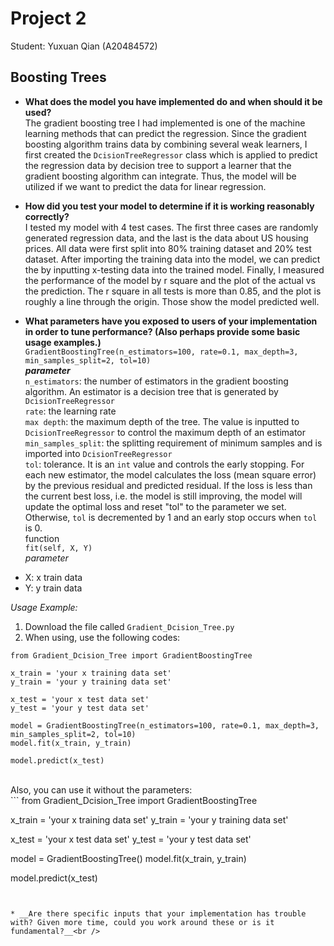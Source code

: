 # Project 2
Student: Yuxuan Qian (A20484572)

## Boosting Trees
* __What does the model you have implemented do and when should it be used?__<br />
The gradient boosting tree I had implemented is one of the machine learning methods that can predict the regression. Since the gradient boosting algorithm trains data by combining several weak learners, I first created the `DcisionTreeRegressor` class which is applied to predict the regression data by decision tree to support a learner that the gradient boosting algorithm can integrate. Thus, the model will be utilized if we want to predict the data for linear regression.
  
* __How did you test your model to determine if it is working reasonably correctly?__<br />
I tested my model with 4 test cases. The first three cases are randomly generated regression data, and the last is the data about US housing prices. All data were first split into 80% training dataset and 20% test dataset. After importing the training data into the model, we can predict the by inputting x-testing data into the trained model. Finally, I measured the performance of the model by r square and the plot of the actual vs the prediction. The r square in all tests is more than 0.85, and the plot is roughly a line through the origin. Those show the model predicted well.
  
* __What parameters have you exposed to users of your implementation in order to tune performance? (Also perhaps provide some basic usage examples.)__<br />
`GradientBoostingTree(n_estimators=100, rate=0.1, max_depth=3, min_samples_split=2, tol=10)`<br/>
***parameter***<br/>
`n_estimators`: the number of estimators in the gradient boosting algorithm. An estimator is a decision tree that is generated by `DcisionTreeRegressor` <br/>
`rate`: the learning rate <br/>
`max depth`: the maximum depth of the tree. The value is inputted to `DcisionTreeRegressor` to control the maximum depth of an estimator <br/>
`min_samples_split`: the splitting requirement of minimum samples and is imported into `DcisionTreeRegressor`<br/>
`tol`: tolerance. It is an `int` value and controls the early stopping. For each new estimator, the model calculates the loss (mean square error) by the previous residual and predicted residual. If the loss is less than the current best loss, i.e. the model is still improving, the model will update the optimal loss and reset "tol" to the parameter we set. Otherwise, `tol` is decremented by 1 and an early stop occurs when `tol` is 0.<br/>
function<br/>
`fit(self, X, Y)`<br/>
_parameter_ <be>
- X: x train data
- Y: y train data


_Usage Example:_ <br/>
1. Download the file called `Gradient_Dcision_Tree.py` <br/>
2. When using, use the following codes: <br/>
```
from Gradient_Dcision_Tree import GradientBoostingTree

x_train = 'your x training data set'
y_train = 'your y training data set'

x_test = 'your x test data set'
y_test = 'your y test data set'

model = GradientBoostingTree(n_estimators=100, rate=0.1, max_depth=3, min_samples_split=2, tol=10)
model.fit(x_train, y_train)

model.predict(x_test)
```
<br/>
Also, you can use it without the parameters:<br/>
```
from Gradient_Dcision_Tree import GradientBoostingTree

x_train = 'your x training data set'
y_train = 'your y training data set'

x_test = 'your x test data set'
y_test = 'your y test data set'

model = GradientBoostingTree()
model.fit(x_train, y_train)

model.predict(x_test)
```


* __Are there specific inputs that your implementation has trouble with? Given more time, could you work around these or is it fundamental?__<br />
